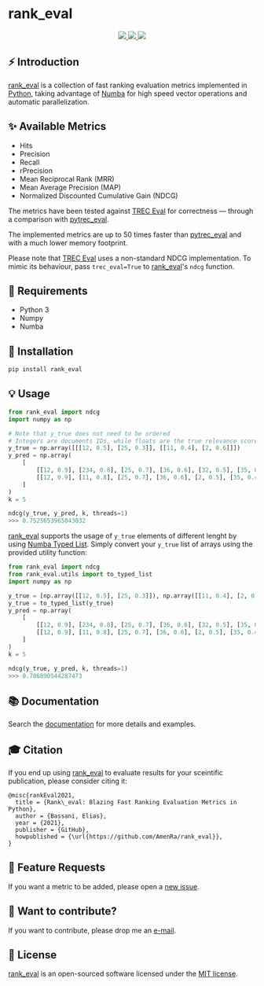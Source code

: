 # rank_eval

<p align="center">
  <!-- Docs -->
  <a href="https://metrics-eval.readthedocs.io/en/latest/?badge=latest" alt="Documentation Status">
      <img src="https://readthedocs.org/projects/metrics-eval/badge/?version=latest" />
  </a>
  <!-- Black -->
  <a href="https://github.com/psf/black" alt="Code style: black">
      <img src="https://img.shields.io/badge/code%20style-black-000000.svg" />
  </a>
  <!-- License -->
  <a href="https://opensource.org/licenses/MIT" alt="License: MIT">
      <img src="https://img.shields.io/badge/License-MIT-green.svg" />
  </a>
</p>

## ⚡️ Introduction

[rank_eval](https://github.com/AmenRa/rank_eval) is a collection of fast ranking evaluation metrics implemented in [Python](https://en.wikipedia.org/wiki/Python_(programming_language)), taking advantage of [Numba](https://github.com/numba/numba) for high speed vector operations and automatic parallelization.

## ✨ Available Metrics
* Hits
* Precision
* Recall
* rPrecision
* Mean Reciprocal Rank (MRR)
* Mean Average Precision (MAP)
* Normalized Discounted Cumulative Gain (NDCG)

The metrics have been tested against [TREC Eval](https://github.com/usnistgov/trec_eval) for correctness — through a comparison with [pytrec_eval](https://github.com/cvangysel/pytrec_eval).

The implemented metrics are up to 50 times faster than [pytrec_eval](https://github.com/cvangysel/pytrec_eval) and with a much lower memory footprint.

Please note that [TREC Eval](https://github.com/usnistgov/trec_eval) uses a non-standard NDCG implementation. To mimic its behaviour, pass `trec_eval=True` to [rank_eval](https://github.com/AmenRa/rank_eval)'s `ndcg` function.

## 🔧 Requirements
* Python 3
* Numpy
* Numba

## 🔌 Installation
```bash
pip install rank_eval
```

## 💡 Usage  
```python
from rank_eval import ndcg
import numpy as np

# Note that y_true does not need to be ordered
# Integers are documents IDs, while floats are the true relevance scores
y_true = np.array([[[12, 0.5], [25, 0.3]], [[11, 0.4], [2, 0.6]]])
y_pred = np.array(
    [
        [[12, 0.9], [234, 0.8], [25, 0.7], [36, 0.6], [32, 0.5], [35, 0.4]],
        [[12, 0.9], [11, 0.8], [25, 0.7], [36, 0.6], [2, 0.5], [35, 0.4]],
    ]
)
k = 5

ndcg(y_true, y_pred, k, threads=1)
>>> 0.7525653965843032
```

[rank_eval](https://github.com/AmenRa/rank_eval) supports the usage of `y_true` elements of different lenght by using [Numba Typed List](https://numba.pydata.org/numba-doc/dev/reference/pysupported.html#typed-list). Simply convert your `y_true` list of arrays using the provided utility function:
```python
from rank_eval import ndcg
from rank_eval.utils import to_typed_list
import numpy as np

y_true = [np.array([[12, 0.5], [25, 0.3]]), np.array([[11, 0.4], [2, 0.6], [12, 0.1]])]
y_true = to_typed_list(y_true)
y_pred = np.array(
    [
        [[12, 0.9], [234, 0.8], [25, 0.7], [36, 0.6], [32, 0.5], [35, 0.4]],
        [[12, 0.9], [11, 0.8], [25, 0.7], [36, 0.6], [2, 0.5], [35, 0.4]],
    ]
)
k = 5

ndcg(y_true, y_pred, k, threads=1)
>>> 0.786890544287473
```

## 📚 Documentation
Search the [documentation](https://rank-eval.readthedocs.io/en/latest/) for more details and examples.

## 🎓 Citation
If you end up using [rank_eval](https://github.com/AmenRa/rank_eval) to evaluate results for your sceintific publication, please consider citing it:
```
@misc{rankEval2021,
  title = {Rank\_eval: Blazing Fast Ranking Evaluation Metrics in Python},
  author = {Bassani, Elias},
  year = {2021},
  publisher = {GitHub},
  howpublished = {\url{https://github.com/AmenRa/rank_eval}},
}
```

## 🎁 Feature Requests
If you want a metric to be added, please open a [new issue](https://github.com/AmenRa/rank_eval/issues/new).

## 🤘 Want to contribute?
If you want to contribute, please drop me an [e-mail](mailto:elias.bssn@gmail.com?subject=[GitHub]%20rank_eval).

## 📄 License

[rank_eval](https://github.com/AmenRa/rank_eval) is an open-sourced software licensed under the [MIT license](LICENSE).
